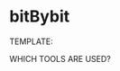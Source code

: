 # bitBybit

<!-- This is going to be my first personal portfolio website. Dull, amusing, 
colourful, monochrome, everything in the world, nothing at all, and everything 
that's in between -->

TEMPLATE:

WHICH TOOLS ARE USED?



